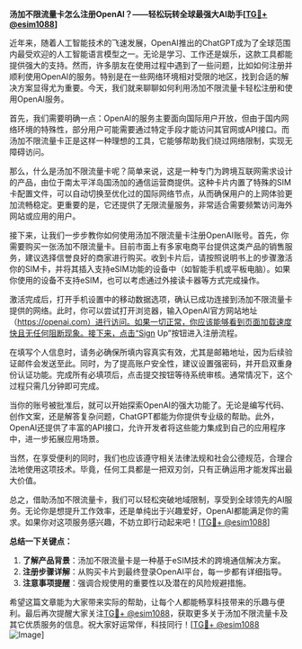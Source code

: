 **汤加不限流量卡怎么注册OpenAI？——轻松玩转全球最强大AI助手[[TG💪+ @esim1088](https://t.me/s/esim1088)]**

近年来，随着人工智能技术的飞速发展，OpenAI推出的ChatGPT成为了全球范围内最受欢迎的人工智能语言模型之一。无论是学习、工作还是娱乐，这款工具都能提供强大的支持。然而，许多朋友在使用过程中遇到了一些问题，比如如何注册并顺利使用OpenAI的服务。特别是在一些网络环境相对受限的地区，找到合适的解决方案显得尤为重要。今天，我们就来聊聊如何利用汤加不限流量卡轻松注册和使用OpenAI服务。

首先，我们需要明确一点：OpenAI的服务主要面向国际用户开放，但由于国内网络环境的特殊性，部分用户可能需要通过特定手段才能访问其官网或API接口。而汤加不限流量卡正是这样一种理想的工具，它能够帮助我们绕过网络限制，实现无障碍访问。

那么，什么是汤加不限流量卡呢？简单来说，这是一种专门为跨境互联网需求设计的产品，由位于南太平洋岛国汤加的通信运营商提供。这种卡片内置了特殊的SIM卡配置文件，可以自动切换至优化过的国际网络节点，从而确保用户的上网体验更加流畅稳定。更重要的是，它还提供了无限流量服务，非常适合需要频繁访问海外网站或应用的用户。

接下来，让我们一步步教你如何使用汤加不限流量卡注册OpenAI账号。首先，你需要购买一张汤加不限流量卡。目前市面上有多家电商平台提供这类产品的销售服务，建议选择信誉良好的商家进行购买。收到卡片后，请按照说明书上的步骤激活你的SIM卡，并将其插入支持eSIM功能的设备中（如智能手机或平板电脑）。如果你使用的设备不支持eSIM，也可以考虑通过外接读卡器等方式完成操作。

激活完成后，打开手机设置中的移动数据选项，确认已成功连接到汤加不限流量卡提供的网络。此时，你可以尝试打开浏览器，输入OpenAI官方网站地址（https://openai.com）进行访问。如果一切正常，你应该能够看到页面加载速度快且无任何阻断现象。接下来，点击“Sign Up”按钮进入注册流程。

在填写个人信息时，请务必确保所填内容真实有效，尤其是邮箱地址，因为后续验证邮件会发送至此。同时，为了提高账户安全性，建议设置强密码，并开启双重身份认证功能。完成所有必填项后，点击提交按钮等待系统审核。通常情况下，这个过程只需几分钟即可完成。

当你的账号被批准后，就可以开始探索OpenAI的强大功能了。无论是编写代码、创作文案，还是解答复杂问题，ChatGPT都能为你提供专业级的帮助。此外，OpenAI还提供了丰富的API接口，允许开发者将这些能力集成到自己的应用程序中，进一步拓展应用场景。

当然，在享受便利的同时，我们也应该遵守相关法律法规和社会公德规范，合理合法地使用这项技术。毕竟，任何工具都是一把双刃剑，只有正确运用才能发挥出最大价值。

总之，借助汤加不限流量卡，我们可以轻松突破地域限制，享受到全球领先的AI服务。无论你是想提升工作效率，还是单纯出于兴趣爱好，OpenAI都能满足你的需求。如果你对这项服务感兴趣，不妨立即行动起来吧！[[TG💪+ @esim1088](https://t.me/s/esim1088)]

**总结一下关键点：**
1. **了解产品背景**：汤加不限流量卡是一种基于eSIM技术的跨境通信解决方案。
2. **注册步骤详解**：从购买卡片到最终登录OpenAI平台，每一步都有详细指导。
3. **注意事项提醒**：强调合规使用的重要性以及潜在的风险规避措施。

希望这篇文章能为大家带来实际的帮助，让每个人都能畅享科技带来的乐趣与便利。最后再次提醒大家关注[TG💪+ @esim1088](https://t.me/s/esim1088)，获取更多关于汤加不限流量卡及其它优质服务的信息。祝大家好运常伴，科技同行！[[TG💪+ @esim1088](https://t.me/s/esim1088) ![Image](https://i.postimg.cc/4NQfJmqS/Snipaste-2025-05-13-00-14-12.png)]